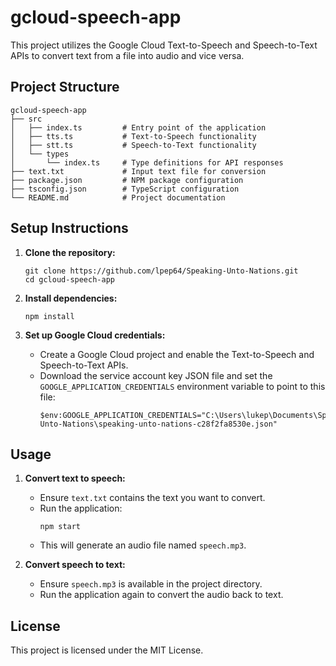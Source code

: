 # gcloud-speech-app

This project utilizes the Google Cloud Text-to-Speech and Speech-to-Text APIs to convert text from a file into audio and vice versa.

## Project Structure

```
gcloud-speech-app
├── src
│   ├── index.ts         # Entry point of the application
│   ├── tts.ts           # Text-to-Speech functionality
│   ├── stt.ts           # Speech-to-Text functionality
│   └── types
│       └── index.ts     # Type definitions for API responses
├── text.txt             # Input text file for conversion
├── package.json         # NPM package configuration
├── tsconfig.json        # TypeScript configuration
└── README.md            # Project documentation
```

## Setup Instructions

1. **Clone the repository:**

   ```
   git clone https://github.com/lpep64/Speaking-Unto-Nations.git
   cd gcloud-speech-app
   ```
2. **Install dependencies:**

   ```
   npm install
   ```
3. **Set up Google Cloud credentials:**

   - Create a Google Cloud project and enable the Text-to-Speech and Speech-to-Text APIs.
   - Download the service account key JSON file and set the `GOOGLE_APPLICATION_CREDENTIALS` environment variable to point to this file:
     ```
     $env:GOOGLE_APPLICATION_CREDENTIALS="C:\Users\lukep\Documents\Speaking-Unto-Nations\speaking-unto-nations-c28f2fa8530e.json"
     ```

## Usage

1. **Convert text to speech:**

   - Ensure `text.txt` contains the text you want to convert.
   - Run the application:
     ```
     npm start
     ```
   - This will generate an audio file named `speech.mp3`.
2. **Convert speech to text:**

   - Ensure `speech.mp3` is available in the project directory.
   - Run the application again to convert the audio back to text.

## License

This project is licensed under the MIT License.
